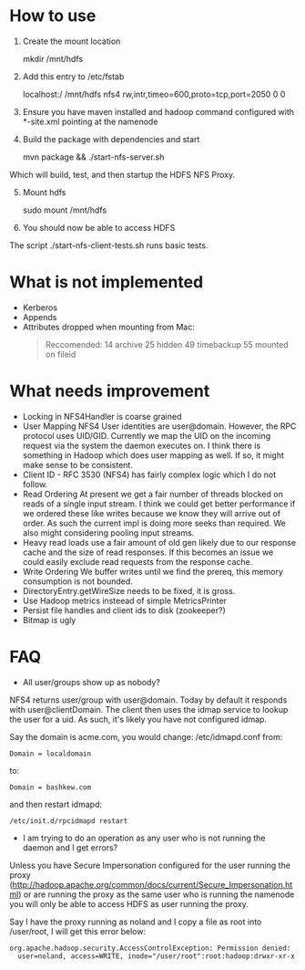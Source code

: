# How to use

1. Create the mount location

    mkdir /mnt/hdfs

2. Add this entry to /etc/fstab

    localhost:/   /mnt/hdfs   nfs4       rw,intr,timeo=600,proto=tcp,port=2050      0 0

3. Ensure you have maven installed and hadoop command configured
with *-site.xml pointing at the namenode

4. Build the package with dependencies and start

    mvn package && ./start-nfs-server.sh

Which will build, test, and then startup the HDFS NFS Proxy.

5. Mount hdfs

   sudo mount /mnt/hdfs

6. You should now be able to access HDFS

The script ./start-nfs-client-tests.sh runs basic tests.

# What is not implemented

* Kerberos
* Appends
* Attributes dropped when mounting from Mac:
     > Reccomended:
     > 14 archive
     > 25 hidden
     > 49 timebackup
     > 55 mounted on fileid

# What needs improvement

* Locking in NFS4Handler is coarse grained
* User Mapping
NFS4 User identities are user@domain. However, the RPC protocol uses UID/GID.
Currently we map the UID on the incoming request via the system the daemon executes on.
I think there is something in Hadoop which does user mapping as well. If so, it might
make sense to be consistent.
* Client ID - RFC 3530 (NFS4) has fairly complex logic which I do not follow.
* Read Ordering
At present we get a fair number of threads blocked on reads of a single input stream.
I think we could get better performance if we ordered these like writes because we
know they will arrive out of order. As such the current impl is doing more seeks
than required. We also might considering pooling input streams.
* Heavy read loads use a fair amount of old gen likely due to our response cache
and the size of read responses. If this becomes an issue we could easily exclude 
read requests from the response cache.
* Write Ordering
We buffer writes until we find the prereq, this memory consumption is not bounded.
* DirectoryEntry.getWireSize needs to be fixed, it is gross.
* Use Hadoop metrics insteead of simple MetricsPrinter
* Persist file handles and client ids to disk (zookeeper?)
* Bitmap is ugly

# FAQ
* All user/groups show up as nobody?

NFS4 returns user/group with user@domain. Today by default it responds with
user@clientDomain. The client then uses the idmap service to lookup the user
for a uid. As such, it's likely you have not configured idmap.

Say the domain is acme.com, you would change: /etc/idmapd.conf from:

    Domain = localdomain

to:

    Domain = bashkew.com

and then restart idmapd:
 
    /etc/init.d/rpcidmapd restart

* I am trying to do an operation as any user who is not running the daemon and
I get errors?

Unless you have Secure Impersonation configured for the user running the proxy
(http://hadoop.apache.org/common/docs/current/Secure_Impersonation.html)
or are running the proxy as the same user who is running the namenode you will
only be able to access HDFS as user running the proxy.

Say I have the proxy running as noland and I copy a file as root into
/user/root, I will get this error below:

    org.apache.hadoop.security.AccessControlException: Permission denied: 
      user=noland, access=WRITE, inode="/user/root":root:hadoop:drwxr-xr-x

